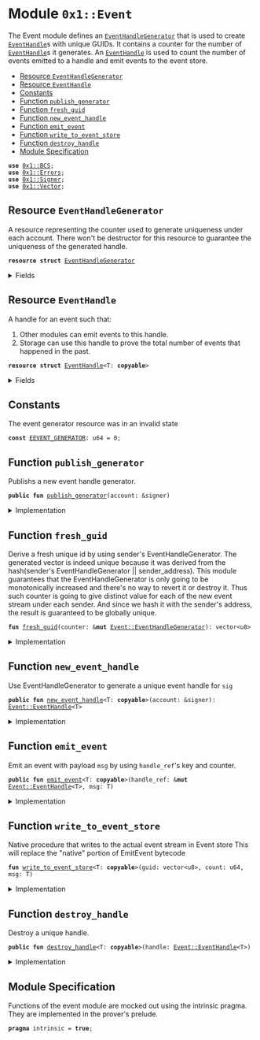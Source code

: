 
<a name="0x1_Event"></a>

# Module `0x1::Event`

The Event module defines an <code><a href="Event.md#0x1_Event_EventHandleGenerator">EventHandleGenerator</a></code> that is used to create
<code><a href="Event.md#0x1_Event_EventHandle">EventHandle</a></code>s with unique GUIDs. It contains a counter for the number
of <code><a href="Event.md#0x1_Event_EventHandle">EventHandle</a></code>s it generates. An <code><a href="Event.md#0x1_Event_EventHandle">EventHandle</a></code> is used to count the number of
events emitted to a handle and emit events to the event store.


-  [Resource `EventHandleGenerator`](#0x1_Event_EventHandleGenerator)
-  [Resource `EventHandle`](#0x1_Event_EventHandle)
-  [Constants](#@Constants_0)
-  [Function `publish_generator`](#0x1_Event_publish_generator)
-  [Function `fresh_guid`](#0x1_Event_fresh_guid)
-  [Function `new_event_handle`](#0x1_Event_new_event_handle)
-  [Function `emit_event`](#0x1_Event_emit_event)
-  [Function `write_to_event_store`](#0x1_Event_write_to_event_store)
-  [Function `destroy_handle`](#0x1_Event_destroy_handle)
-  [Module Specification](#@Module_Specification_1)


<pre><code><b>use</b> <a href="BCS.md#0x1_BCS">0x1::BCS</a>;
<b>use</b> <a href="Errors.md#0x1_Errors">0x1::Errors</a>;
<b>use</b> <a href="Signer.md#0x1_Signer">0x1::Signer</a>;
<b>use</b> <a href="Vector.md#0x1_Vector">0x1::Vector</a>;
</code></pre>



<a name="0x1_Event_EventHandleGenerator"></a>

## Resource `EventHandleGenerator`

A resource representing the counter used to generate uniqueness under each account. There won't be destructor for
this resource to guarantee the uniqueness of the generated handle.


<pre><code><b>resource</b> <b>struct</b> <a href="Event.md#0x1_Event_EventHandleGenerator">EventHandleGenerator</a>
</code></pre>



<details>
<summary>Fields</summary>


<dl>
<dt>
<code>counter: u64</code>
</dt>
<dd>

</dd>
<dt>
<code>addr: address</code>
</dt>
<dd>

</dd>
</dl>


</details>

<a name="0x1_Event_EventHandle"></a>

## Resource `EventHandle`

A handle for an event such that:
1. Other modules can emit events to this handle.
2. Storage can use this handle to prove the total number of events that happened in the past.


<pre><code><b>resource</b> <b>struct</b> <a href="Event.md#0x1_Event_EventHandle">EventHandle</a>&lt;T: <b>copyable</b>&gt;
</code></pre>



<details>
<summary>Fields</summary>


<dl>
<dt>
<code>counter: u64</code>
</dt>
<dd>
 Total number of events emitted to this event stream.
</dd>
<dt>
<code>guid: vector&lt;u8&gt;</code>
</dt>
<dd>
 A globally unique ID for this event stream.
</dd>
</dl>


</details>

<a name="@Constants_0"></a>

## Constants


<a name="0x1_Event_EEVENT_GENERATOR"></a>

The event generator resource was in an invalid state


<pre><code><b>const</b> <a href="Event.md#0x1_Event_EEVENT_GENERATOR">EEVENT_GENERATOR</a>: u64 = 0;
</code></pre>



<a name="0x1_Event_publish_generator"></a>

## Function `publish_generator`

Publishs a new event handle generator.


<pre><code><b>public</b> <b>fun</b> <a href="Event.md#0x1_Event_publish_generator">publish_generator</a>(account: &signer)
</code></pre>



<details>
<summary>Implementation</summary>


<pre><code><b>public</b> <b>fun</b> <a href="Event.md#0x1_Event_publish_generator">publish_generator</a>(account: &signer) {
    <b>let</b> addr = <a href="Signer.md#0x1_Signer_address_of">Signer::address_of</a>(account);
    <b>assert</b>(!<b>exists</b>&lt;<a href="Event.md#0x1_Event_EventHandleGenerator">EventHandleGenerator</a>&gt;(addr), <a href="Errors.md#0x1_Errors_already_published">Errors::already_published</a>(<a href="Event.md#0x1_Event_EEVENT_GENERATOR">EEVENT_GENERATOR</a>));
    move_to(account, <a href="Event.md#0x1_Event_EventHandleGenerator">EventHandleGenerator</a>{ counter: 0, addr })
}
</code></pre>



</details>

<a name="0x1_Event_fresh_guid"></a>

## Function `fresh_guid`

Derive a fresh unique id by using sender's EventHandleGenerator. The generated vector<u8> is indeed unique because it
was derived from the hash(sender's EventHandleGenerator || sender_address). This module guarantees that the
EventHandleGenerator is only going to be monotonically increased and there's no way to revert it or destroy it. Thus
such counter is going to give distinct value for each of the new event stream under each sender. And since we
hash it with the sender's address, the result is guaranteed to be globally unique.


<pre><code><b>fun</b> <a href="Event.md#0x1_Event_fresh_guid">fresh_guid</a>(counter: &<b>mut</b> <a href="Event.md#0x1_Event_EventHandleGenerator">Event::EventHandleGenerator</a>): vector&lt;u8&gt;
</code></pre>



<details>
<summary>Implementation</summary>


<pre><code><b>fun</b> <a href="Event.md#0x1_Event_fresh_guid">fresh_guid</a>(counter: &<b>mut</b> <a href="Event.md#0x1_Event_EventHandleGenerator">EventHandleGenerator</a>): vector&lt;u8&gt; {
    <b>let</b> sender_bytes = <a href="BCS.md#0x1_BCS_to_bytes">BCS::to_bytes</a>(&counter.addr);
    <b>let</b> count_bytes = <a href="BCS.md#0x1_BCS_to_bytes">BCS::to_bytes</a>(&counter.counter);
    counter.counter = counter.counter + 1;

    // <a href="Event.md#0x1_Event_EventHandleGenerator">EventHandleGenerator</a> goes first just in case we want <b>to</b> extend address in the future.
    <a href="Vector.md#0x1_Vector_append">Vector::append</a>(&<b>mut</b> count_bytes, sender_bytes);

    count_bytes
}
</code></pre>



</details>

<a name="0x1_Event_new_event_handle"></a>

## Function `new_event_handle`

Use EventHandleGenerator to generate a unique event handle for <code>sig</code>


<pre><code><b>public</b> <b>fun</b> <a href="Event.md#0x1_Event_new_event_handle">new_event_handle</a>&lt;T: <b>copyable</b>&gt;(account: &signer): <a href="Event.md#0x1_Event_EventHandle">Event::EventHandle</a>&lt;T&gt;
</code></pre>



<details>
<summary>Implementation</summary>


<pre><code><b>public</b> <b>fun</b> <a href="Event.md#0x1_Event_new_event_handle">new_event_handle</a>&lt;T: <b>copyable</b>&gt;(account: &signer): <a href="Event.md#0x1_Event_EventHandle">EventHandle</a>&lt;T&gt;
<b>acquires</b> <a href="Event.md#0x1_Event_EventHandleGenerator">EventHandleGenerator</a> {
    <b>let</b> addr = <a href="Signer.md#0x1_Signer_address_of">Signer::address_of</a>(account);
    <b>assert</b>(<b>exists</b>&lt;<a href="Event.md#0x1_Event_EventHandleGenerator">EventHandleGenerator</a>&gt;(addr), <a href="Errors.md#0x1_Errors_not_published">Errors::not_published</a>(<a href="Event.md#0x1_Event_EEVENT_GENERATOR">EEVENT_GENERATOR</a>));
    <a href="Event.md#0x1_Event_EventHandle">EventHandle</a>&lt;T&gt; {
        counter: 0,
        guid: <a href="Event.md#0x1_Event_fresh_guid">fresh_guid</a>(borrow_global_mut&lt;<a href="Event.md#0x1_Event_EventHandleGenerator">EventHandleGenerator</a>&gt;(addr))
    }
}
</code></pre>



</details>

<a name="0x1_Event_emit_event"></a>

## Function `emit_event`

Emit an event with payload <code>msg</code> by using <code>handle_ref</code>'s key and counter.


<pre><code><b>public</b> <b>fun</b> <a href="Event.md#0x1_Event_emit_event">emit_event</a>&lt;T: <b>copyable</b>&gt;(handle_ref: &<b>mut</b> <a href="Event.md#0x1_Event_EventHandle">Event::EventHandle</a>&lt;T&gt;, msg: T)
</code></pre>



<details>
<summary>Implementation</summary>


<pre><code><b>public</b> <b>fun</b> <a href="Event.md#0x1_Event_emit_event">emit_event</a>&lt;T: <b>copyable</b>&gt;(handle_ref: &<b>mut</b> <a href="Event.md#0x1_Event_EventHandle">EventHandle</a>&lt;T&gt;, msg: T) {
    <b>let</b> guid = *&handle_ref.guid;

    <a href="Event.md#0x1_Event_write_to_event_store">write_to_event_store</a>&lt;T&gt;(guid, handle_ref.counter, msg);
    handle_ref.counter = handle_ref.counter + 1;
}
</code></pre>



</details>

<a name="0x1_Event_write_to_event_store"></a>

## Function `write_to_event_store`

Native procedure that writes to the actual event stream in Event store
This will replace the "native" portion of EmitEvent bytecode


<pre><code><b>fun</b> <a href="Event.md#0x1_Event_write_to_event_store">write_to_event_store</a>&lt;T: <b>copyable</b>&gt;(guid: vector&lt;u8&gt;, count: u64, msg: T)
</code></pre>



<details>
<summary>Implementation</summary>


<pre><code><b>native</b> <b>fun</b> <a href="Event.md#0x1_Event_write_to_event_store">write_to_event_store</a>&lt;T: <b>copyable</b>&gt;(guid: vector&lt;u8&gt;, count: u64, msg: T);
</code></pre>



</details>

<a name="0x1_Event_destroy_handle"></a>

## Function `destroy_handle`

Destroy a unique handle.


<pre><code><b>public</b> <b>fun</b> <a href="Event.md#0x1_Event_destroy_handle">destroy_handle</a>&lt;T: <b>copyable</b>&gt;(handle: <a href="Event.md#0x1_Event_EventHandle">Event::EventHandle</a>&lt;T&gt;)
</code></pre>



<details>
<summary>Implementation</summary>


<pre><code><b>public</b> <b>fun</b> <a href="Event.md#0x1_Event_destroy_handle">destroy_handle</a>&lt;T: <b>copyable</b>&gt;(handle: <a href="Event.md#0x1_Event_EventHandle">EventHandle</a>&lt;T&gt;) {
    <a href="Event.md#0x1_Event_EventHandle">EventHandle</a>&lt;T&gt; { counter: _, guid: _ } = handle;
}
</code></pre>



</details>

<a name="@Module_Specification_1"></a>

## Module Specification



Functions of the event module are mocked out using the intrinsic
pragma. They are implemented in the prover's prelude.


<pre><code><b>pragma</b> intrinsic = <b>true</b>;
</code></pre>


[//]: # ("File containing references which can be used from documentation")
[ACCESS_CONTROL]: https://github.com/diem/dip/blob/main/dips/dip-2.md
[ROLE]: https://github.com/diem/dip/blob/main/dips/dip-2.md#roles
[PERMISSION]: https://github.com/diem/dip/blob/main/dips/dip-2.md#permissions
